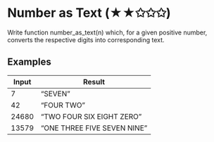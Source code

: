 # Number as Text (★★✩✩✩)

Write function number_as_text(n) which, for a given positive number, converts the respective digits into corresponding text.
## Examples
|Input| Result|
|---|---|
|7 |“SEVEN”|
|42| “FOUR TWO”|
|24680| “TWO FOUR SIX EIGHT ZERO”|
|13579 |“ONE THREE FIVE SEVEN NINE”|
